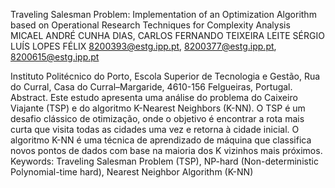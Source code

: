 Traveling Salesman Problem: Implementation of an Optimization Algorithm based on Operational Research Techniques for Complexity Analysis
MICAEL ANDRÉ CUNHA DIAS, CARLOS FERNANDO TEIXEIRA LEITE SÉRGIO LUÍS LOPES FÉLIX
8200393@estg.ipp.pt, 8200377@estg.ipp.pt, 8200615@estg.ipp.pt

Instituto Politécnico do Porto, Escola Superior de Tecnologia e Gestão, Rua do Curral, Casa do Curral–Margaride, 4610-156 Felgueiras, Portugal.
Abstract. Este estudo apresenta uma análise do problema do Caixeiro Viajante (TSP) e do algoritmo K-Nearest Neighbors (K-NN). O TSP é um desafio clássico de otimização, onde o objetivo é encontrar a rota mais curta que visita todas as cidades uma vez e retorna à cidade inicial. O algoritmo K-NN é uma técnica de aprendizado de máquina que classifica novos pontos de dados com base na maioria dos K vizinhos mais próximos.
Keywords: Traveling Salesman Problem (TSP), NP-hard (Non-deterministic Polynomial-time hard), Nearest Neighbor Algorithm (K-NN)
